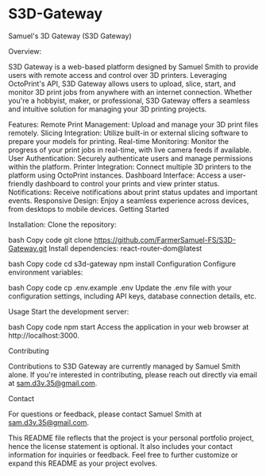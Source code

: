 # S3D-Gateway

Samuel's 3D Gateway (S3D Gateway)

Overview:

S3D Gateway is a web-based platform designed by Samuel Smith to provide users with remote access and control over 3D printers. Leveraging OctoPrint's API, S3D Gateway allows users to upload, slice, start, and monitor 3D print jobs from anywhere with an internet connection. Whether you're a hobbyist, maker, or professional, S3D Gateway offers a seamless and intuitive solution for managing your 3D printing projects.

Features:
Remote Print Management: Upload and manage your 3D print files remotely.
Slicing Integration: Utilize built-in or external slicing software to prepare your models for printing.
Real-time Monitoring: Monitor the progress of your print jobs in real-time, with live camera feeds if available.
User Authentication: Securely authenticate users and manage permissions within the platform.
Printer Integration: Connect multiple 3D printers to the platform using OctoPrint instances.
Dashboard Interface: Access a user-friendly dashboard to control your prints and view printer status.
Notifications: Receive notifications about print status updates and important events.
Responsive Design: Enjoy a seamless experience across devices, from desktops to mobile devices.
Getting Started

Installation:
Clone the repository:

bash
Copy code
git clone https://github.com/FarmerSamuel-FS/S3D-Gateway.git
Install dependencies:
react-router-dom@latest

bash
Copy code
cd s3d-gateway
npm install
Configuration
Configure environment variables:

bash
Copy code
cp .env.example .env
Update the .env file with your configuration settings, including API keys, database connection details, etc.

Usage
Start the development server:

bash
Copy code
npm start
Access the application in your web browser at http://localhost:3000.

Contributing

Contributions to S3D Gateway are currently managed by Samuel Smith alone. If you're interested in contributing, please reach out directly via email at sam.d3v.35@gmail.com.

Contact

For questions or feedback, please contact Samuel Smith at sam.d3v.35@gmail.com.

This README file reflects that the project is your personal portfolio project, hence the license statement is optional. It also includes your contact information for inquiries or feedback. Feel free to further customize or expand this README as your project evolves.
